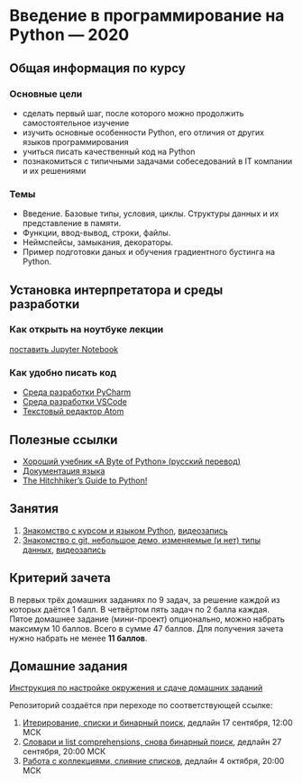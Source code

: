 # Введение в программирование на Python — 2020

## Общая информация по курсу

### Основные цели

* сделать первый шаг, после которого можно продолжить самостоятельное изучение
* изучить основные особенности Python, его отличия от других языков программирования
* учиться писать качественный код на Python
* познакомиться с типичными задачами собеседований в IT компании и их решениями

### Темы

* Введение. Базовые типы, условия, циклы. Структуры данных и их представление в памяти.
* Функции, ввод-вывод, строки, файлы.
* Неймспейсы, замыкания, декораторы.
* Пример подготовки даных и обучения градиентного бустинга на Python.  

## Установка интерпретатора и среды разработки

### Как открыть на ноутбуке лекции
[поставить Jupyter Notebook](https://jupyter.readthedocs.io/en/latest/install.html)

### Как удобно писать код
* [Среда разработки PyCharm](https://www.jetbrains.com/pycharm/)
* [Среда разработки VSCode](https://code.visualstudio.com/)
* [Текстовый редактор Atom](https://atom.io/)

## Полезные ссылки
* [Хороший учебник «А Byte of Python» (русский перевод)](http://svp.pp.ua/AByteOfPython/)
* [Документация языка](https://docs.python.org/3/)
* [The Hitchhiker’s Guide to Python!](https://docs.python-guide.org/)

## Занятия

1. [Знакомство с курсом и языком Python](lessons/01.intro.python/), [видеозапись](https://youtu.be/OHxTiRn3SIw)
2. [Знакомство с git, небольшое демо, изменяемые (и нет) типы данных](lessons/02.intro.git/), [видеозапись](https://youtu.be/ZjXpv5bYqtA)

## Критерий зачета
В первых  трёх домашних заданиях по 9 задач, за решение каждой из которых даётся 1 балл. В четвёртом пять задач по 2 балла каждая. Пятое домашнее задание (мини-проект) опционально, можно набрать максимум 10 баллов. Всего в сумме 47 баллов. Для получения зачета нужно набрать не менее **11 баллов**.

## Домашние задания

[Инструкция по настройке окружения и сдаче домашних заданий](env_configuration.md) 

Репозиторий создаётся при переходе по соответствующей ссылке:

1. [Итерирование, списки и бинарный поиск](https://classroom.github.com/a/-NS0xbJr), дедлайн 17 сентября, 12:00 МСК
2. [Словари и list comprehensions, снова бинарный поиск](https://classroom.github.com/a/dCQ77hm1), дедлайн 27 сентября, 20:00 МСК
3. [Работа с коллекциями, слияние списков](https://classroom.github.com/a/TbqBYgcY), дедлайн 4 октября, 20:00 МСК
